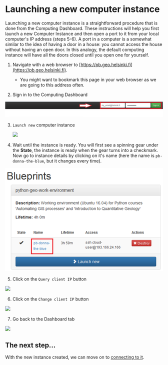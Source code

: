 # Launching a new computer instance

Launching a new computer instance is a straightforward procedure that is done from the Computing Dashboard. 
These instructions will help you first launch a new Computer Instance and then open a port to it from your local computer's IP address (steps 5-6).
A port in a computer is a somewhat similar to the idea of having a door in a house: you cannot access the house without having an open door. In this analogy, the default computing instance will have all the doors closed until you open one for yourself.

 1. Navigate with a web browser to [https://pb.geo.helsinki.fi](https://pb.geo.helsinki.fi).
    
    - You might want to bookmark this page in your web browser as we are going to this address often. 
 
 2. Sign in to the Computing Dashboard
 
   ![Login to Computing Dashboard](../img/7_log_in.PNG)
 
 3. `Launch new` computer instance
 
    <img src="https://github.com/Python-for-geo-people/Intro-to-Python-I/blob/master/img/8_launch_instance.PNG" width="500">
 
 4. Wait until the instance is ready. You will first see a spinning gear under the **State**, the instance is ready when the gear turns into a checkmark. Now go to instance details by clicking on it's name (here the name is `pb-donna-the-blue`, but it changes every time).
 
   ![Go to instance details](../img/9_go_to_instance_details.PNG)
  
 5. Click on the `Query client IP` button
 
   <img src="https://github.com/Python-for-geo-people/Intro-to-Python-I/blob/master/img/10_query_client_IP.PNG" width="500">
    
 6. Click on the `Change client IP` button
 
   <img src="https://github.com/Python-for-geo-people/Intro-to-Python-I/blob/master/img/11_change_client_IP.PNG" width="500">
 
 7. Go back to the Dashboard tab
 
   <img src="https://github.com/Python-for-geo-people/Intro-to-Python-I/blob/master/img/12_go_back_to_dashboard.PNG" width="500">

## The next step...
With the new instance created, we can move on to [connecting to it](connect-to-instance.md).
